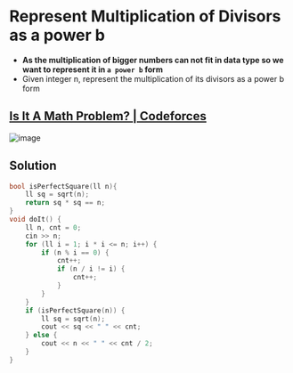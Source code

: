 # Represent Multiplication of Divisors as a power b
- **As the multiplication of bigger numbers can not fit in data type so we want to represent it in `a power b` form**
- Given integer n, represent the multiplication of its divisors as a power b form
## [Is It A Math Problem? | Codeforces](https://codeforces.com/group/ARb1vgiFev/contest/454000/problem/A)
![image](https://github.com/Abdelrhman-Sayed70/Competitive_Programming/assets/99830416/72b485e9-2ee0-4756-814c-aec1c94d0c24)


## Solution
```cpp
bool isPerfectSquare(ll n){
    ll sq = sqrt(n);
    return sq * sq == n;
}
void doIt() {
    ll n, cnt = 0;
    cin >> n;
    for (ll i = 1; i * i <= n; i++) {
        if (n % i == 0) {
            cnt++;
            if (n / i != i) {
                cnt++;
            }
        }
    }
    if (isPerfectSquare(n)) {
        ll sq = sqrt(n);
        cout << sq << " " << cnt;
    } else {
        cout << n << " " << cnt / 2;
    }
}
```
